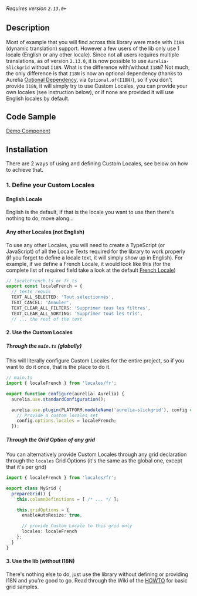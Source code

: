 ###### Requires version `2.13.0+`

## Description
Most of example that you will find across this library were made with `I18N` (dynamic translation) support. However a few users of the lib only use 1 locale (English or any other locale). Since not all users requires multiple translations, as of version `2.13.0`, it is now possible to use `Aurelia-Slickgrid` without `I18N`. What is the difference with/without `I18N`? Not much, the only difference is that `I18N` is now an optional dependency (thanks to Aurelia [Optional Dependency](https://aurelia.io/docs/fundamentals/cheat-sheet#dependency-injection), via `Optional.of(I18N)`), so if you don't provide `I18N`, it will simply try to use Custom Locales, you can provide your own locales (see instruction below), or if none are provided it will use English locales by default.
## Code Sample
[Demo Component](https://github.com/ghiscoding/aurelia-slickgrid-demos/blob/master/webpack-bs5-demo-with-locales)

## Installation
There are 2 ways of using and defining Custom Locales, see below on how to achieve that.

### 1. Define your Custom Locales
#### English Locale
English is the default, if that is the locale you want to use then there's nothing to do, move along...

#### Any other Locales (not English)
To use any other Locales, you will need to create a TypeScript (or JavaScript) of all the Locale Texts required for the library to work properly (if you forget to define a locale text, it will simply show up in English). For example, if we define a French Locale, it would look like this (for the complete list of required field take a look at the default [French Locale](https://github.com/ghiscoding/aurelia-slickgrid-demos/blob/master/webpack-bs5-demo/src/examples/locales/fr.ts))
```ts
// localeFrench.ts or fr.ts
export const localeFrench = {
  // texte requis
  TEXT_ALL_SELECTED: 'Tout sélectionnés',
  TEXT_CANCEL: 'Annuler',
  TEXT_CLEAR_ALL_FILTERS: 'Supprimer tous les filtres',
  TEXT_CLEAR_ALL_SORTING: 'Supprimer tous les tris',
  // ... the rest of the text
```

#### 2. Use the Custom Locales
##### Through the `main.ts` (globally)
This will literally configure Custom Locales for the entire project, so if you want to do it once, that is the place to do it.
```ts
// main.ts
import { localeFrench } from 'locales/fr';

export function configure(aurelia: Aurelia) {
  aurelia.use.standardConfiguration();

  aurelia.use.plugin(PLATFORM.moduleName('aurelia-slickgrid'), config => {
    // Provide a custom locales set
    config.options.locales = localeFrench;
  });
```
##### Through the Grid Option of any grid
You can alternatively provide Custom Locales through any grid declaration through the `locales` Grid Options (it's the same as the global one, except that it's per grid)

```ts
import { localeFrench } from 'locales/fr';

export class MyGrid {
  prepareGrid() {
    this.columnDefinitions = [ /* ... */ ];

    this.gridOptions = {
      enableAutoResize: true,

      // provide Custom Locale to this grid only
      locales: localeFrench
    };
  }
}
```

#### 3. Use the lib (without I18N)
There's nothing else to do, just use the library without defining or providing I18N and you're good to go. Read through the Wiki of the [HOWTO](../getting-started/quick-start.md) for basic grid samples.
